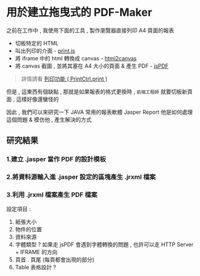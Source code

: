 # 用於建立拖曳式的 PDF-Maker

之前在工作中 , 我使用下面的工具 , 製作瀏覽器直接列印 A4 頁面的報表
- 切板特定的 HTML
- 叫出列印的介面 - [print.js](https://printjs.crabbly.com/)
- 將 iframe 中的 html 轉換成 canvas - [html2canvas](https://html2canvas.hertzen.com/)
- 將 canvas 截圖 , 並將其塞在 A4 大小的頁面 & 產生 PDF - [jsPDF](https://github.com/parallax/jsPDF)

> 詳情請看 [列印功能 ( PrintCtrl.print )](https://andrew781026.github.io/docusaurus-site/docs/ysdt-component/print)

但是 , 這東西有個缺點 , 那就是如果報表的格式更換時 , `前端工程師` 就要切板新頁面 , 這樣好像還蠻怪的 

因此 , 我們可以來研究一下 JAVA 常用的報表軟體 Jasper Report 他是如何處理這個問題 & 模仿他 , 產生解決的方式

## 研究結果

### 1.建立 .jasper 當作 PDF 的設計模板 

### 2.將資料源輸入進 .jasper 設定的區塊產生 .jrxml 檔案

### 3.利用 .jrxml 檔案產生 PDF 檔案

設定項目 : 

1. 紙張大小 
2. 物件的位置 
3. 資料來源 
4. 字體類型 ? 如果走 jsPDF 會遇到字體轉換的問題 , 也許可以走 HTTP Server + IFRAME 的方向 
5. 頁首 . 頁尾 (每頁都會出現的部分)
6. Table 表格設計 ? 
